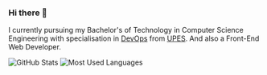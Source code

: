 ### Hi there 👋

I currently pursuing my Bachelor's of Technology in Computer Science Engineering with specialisation in [DevOps](https://aws.amazon.com/devops/what-is-devops/) from [UPES](https://www.upes.ac.in/).
And also a Front-End Web Developer.


![GitHub Stats](https://github-readme-stats.vercel.app/api?username=taman0753)
![Most Used Languages](https://github-readme-stats.vercel.app/api/top-langs/?username=taman0753&layout=compact)
